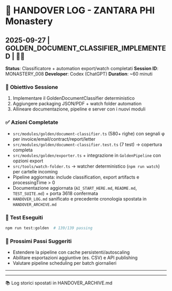 # 📝 HANDOVER LOG - ZANTARA PHI Monastery

## 2025-09-27 | GOLDEN_DOCUMENT_CLASSIFIER_IMPLEMENTED | 🎯✅
**Status**: Classificatore + automation export/watch completati
**Session ID**: MONASTERY_008
**Developer**: Codex (ChatGPT)
**Duration**: ~60 minuti

### 🎯 **Obiettivo Sessione**
1. Implementare il GoldenDocumentClassifier deterministico
2. Aggiungere packaging JSON/PDF + watch folder automation
3. Allineare documentazione, pipeline e server con i nuovi moduli

### ✅ **Azioni Completate**
- `src/modules/golden/document-classifier.ts` (580+ righe) con segnali φ per invoice/email/contract/report/letter
- `src/modules/golden/document-classifier.test.ts` (7 test) → copertura completa
- `src/modules/golden/exporter.ts` + integrazione in `GoldenPipeline` con opzioni export
- `src/tools/watch-folder.ts` → watcher deterministico (`npm run watch`) per cartelle incoming
- Pipeline aggiornata: include classification, export artifacts e processingTime > 0
- Documentazione aggiornata (`AI_START_HERE.md`, `README.md`, `TEST_SUITE.md`) + porta 3618 confermata
- `HANDOVER_LOG.md` sanificato e precedente cronologia spostata in `HANDOVER_ARCHIVE.md`

### 🧪 **Test Eseguiti**
```bash
npm run test:golden  # 139/139 passing
```

### 🔄 **Prossimi Passi Suggeriti**
- Estendere la pipeline con cache persistenti/autoscaling
- Abilitare esportazioni aggiuntive (es. CSV) e API publishing
- Valutare pipeline scheduling per batch giornalieri

---

---

📚 Log storici spostati in HANDOVER_ARCHIVE.md
